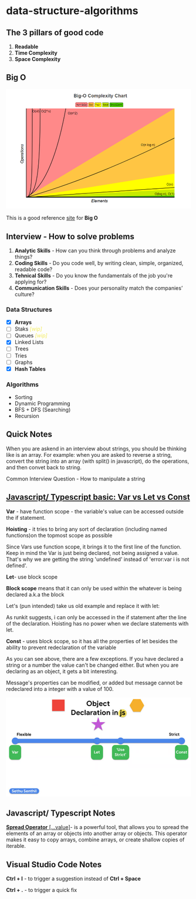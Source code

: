 # data-structure-algorithms

## The 3 pillars of good code
1. **Readable**
2. **Time Complexity**
3. **Space Complexity**

## Big O

![Big O Complexity Chart](./resources/big-o-complexity-chart.png)

This is a good reference [site](https://www.bigocheatsheet.com/) for **Big O**

## Interview - How to solve problems 

1. **Analytic Skills** - How can you think through problems and analyze things?
2. **Coding Skills** - Do you code well, by writing clean, simple, organized, readable code?
3. **Tehnical Skills** - Do you know the fundamentals of the job you're applying for?
4. **Communication Skills** - Does your personality match the companies’ culture?

### Data Structures 
- [x] **Arrays**
- [ ] Staks <span style="color:#f2eb5c; font-style:italic"> [wip] </span>
- [ ] Queues <span style="color:#f2eb5c; font-style:italic"> [wip] </span>
- [x] Linked Lists 
- [ ] Trees 
- [ ] Tries
- [ ] Graphs 
- [x] **Hash Tables**

### Algorithms 
- Sorting
- Dynamic Programming 
- BFS + DFS (Searching)
- Recursion
  
## Quick Notes

When you are askend in an interview about strings, you should be thinking like is an array. For example: when you are asked to reverse a string, convert the string into an array (with split() in javascript), do the operations, and then convet back to string.

Common Interview Question - How to manipulate a string 

## [Javascript/ Typescript basic: Var vs Let vs Const](https://dev.to/sethusenthil/var-vs-let-vs-const-1cgc)

**Var** - have function scope - the variable's value can be accessed outside the if statement.

**Hoisting** - it tries to bring any sort of declaration (including named functions)on the topmost scope as possible

Since Vars use function scope, it brings it to the first line of the function. Keep in mind the Var is just being declared, not being assigned a value. That's why we are getting the string 'undefined' instead of 'error:var i is not defined'. 

**Let**- use block scope

**Block scope** means that it can only be used within the whatever is being declared a.k.a the block

Let's (pun intended) take us old example and replace it with let:

As runkit suggests, i can only be accessed in the if statement after the line of the declaration. Hoisting has no power when we declare statements with let.

**Const** - uses block scope, so it has all the properties of let besides the ability to prevent redeclaration of the variable

As you can see above, there are a few exceptions. If you have declared a string or a number the value can't be changed either. But when you are declaring as an object, it gets a bit interesting.

Message's properties can be modified, or added but message cannot be redeclared into a integer with a value of 100.

![Var vs Let vs Const](./resources//var-let-const.png)

## Javascript/ Typescript Notes

[**Spread Operator** [...value]](https://www.geeksforgeeks.org/how-to-use-spread-operator-in-typescript/)- is a powerful tool, that allows you to spread the elements of an array or objects into another array or objects. This operator makes it easy to copy arrays, combine arrays, or create shallow copies of iterable.

## Visual Studio Code Notes

**Ctrl + I** - to trigger a suggestion instead of **Ctrl + Space**

**Ctrl + .** - to trigger a quick fix 

